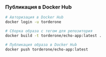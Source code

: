 
### Публикация в Docker Hub

```bash
# Авторизация в Docker Hub
docker login -u torderone

# Сборка образа с тегом для репозитория
docker build -t torderone/echo-app:latest .

# Публикация образа в Docker Hub
docker push torderone/echo-app:latest
```
